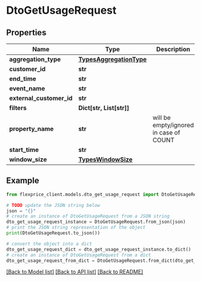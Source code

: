 # DtoGetUsageRequest


## Properties

Name | Type | Description | Notes
------------ | ------------- | ------------- | -------------
**aggregation_type** | [**TypesAggregationType**](TypesAggregationType.md) |  | 
**customer_id** | **str** |  | [optional] 
**end_time** | **str** |  | [optional] 
**event_name** | **str** |  | 
**external_customer_id** | **str** |  | [optional] 
**filters** | **Dict[str, List[str]]** |  | [optional] 
**property_name** | **str** | will be empty/ignored in case of COUNT | [optional] 
**start_time** | **str** |  | [optional] 
**window_size** | [**TypesWindowSize**](TypesWindowSize.md) |  | [optional] 

## Example

```python
from flexprice_client.models.dto_get_usage_request import DtoGetUsageRequest

# TODO update the JSON string below
json = "{}"
# create an instance of DtoGetUsageRequest from a JSON string
dto_get_usage_request_instance = DtoGetUsageRequest.from_json(json)
# print the JSON string representation of the object
print(DtoGetUsageRequest.to_json())

# convert the object into a dict
dto_get_usage_request_dict = dto_get_usage_request_instance.to_dict()
# create an instance of DtoGetUsageRequest from a dict
dto_get_usage_request_from_dict = DtoGetUsageRequest.from_dict(dto_get_usage_request_dict)
```
[[Back to Model list]](../README.md#documentation-for-models) [[Back to API list]](../README.md#documentation-for-api-endpoints) [[Back to README]](../README.md)


